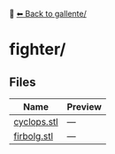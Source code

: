 📁 [⬅ Back to gallente/](../README.md)

# fighter/

## Files

| Name | Preview |
|------|---------|
| [cyclops.stl](./cyclops.stl) | — |
| [firbolg.stl](./firbolg.stl) | — |